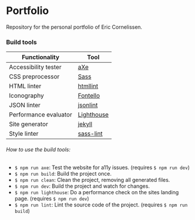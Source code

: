 # Portfolio
Repository for the personal portfolio of Eric Cornelissen.

### Build tools
| Functionality | Tool |
|---|---|
| Accessibility tester | [aXe](https://www.axe-core.org/) |
| CSS preprocessor | [Sass](http://sass-lang.com/) |
| HTML linter | [htmllint](http://htmllint.github.io/) |
| Iconography| [Fontello](http://fontello.com/) |
| JSON linter | [jsonlint](https://github.com/zaach/jsonlint) |
| Performance evaluator | [Lighthouse](https://github.com/GoogleChrome/lighthouse) |
| Site generator | [jekyll](https://jekyllrb.com/) |
| Style linter | [sass-lint](https://github.com/sasstools/sass-lint) |

###### How to use the build tools:
- `$ npm run axe`: Test the website for a11y issues. (requires `$ npm run dev`)
- `$ npm run build`: Build the project once.
- `$ npm run clean`: Clean the project, removing all generated files.
- `$ npm run dev`: Build the project and watch for changes.
- `$ npm run lighthouse`: Do a performance check on the sites landing page. (requires `$ npm run dev`)
- `$ npm run lint`: Lint the source code of the project. (requires `$ npm run build`)
